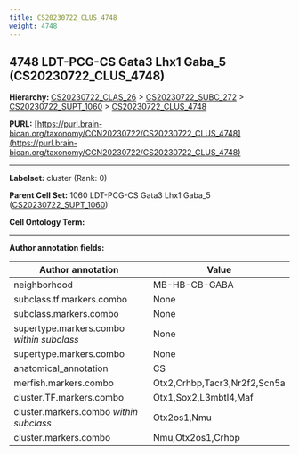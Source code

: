 ```yaml
---
title: CS20230722_CLUS_4748
weight: 4748
---
```

## 4748 LDT-PCG-CS Gata3 Lhx1 Gaba_5 (CS20230722_CLUS_4748)
<b>Hierarchy: </b>
[CS20230722_CLAS_26](../CS20230722_CLAS_26) >
[CS20230722_SUBC_272](../CS20230722_SUBC_272) >
[CS20230722_SUPT_1060](../CS20230722_SUPT_1060) >
[CS20230722_CLUS_4748](../CS20230722_CLUS_4748)

**PURL:** [https://purl.brain-bican.org/taxonomy/CCN20230722/CS20230722_CLUS_4748](https://purl.brain-bican.org/taxonomy/CCN20230722/CS20230722_CLUS_4748)

---


**Labelset:** cluster (Rank: 0)

**Parent Cell Set:** 1060 LDT-PCG-CS Gata3 Lhx1 Gaba_5 ([CS20230722_SUPT_1060](../CS20230722_SUPT_1060))



**Cell Ontology Term:** 

[MARKER GENES.]: #


---

[TRANSFERRED ANNOTATIONS.]: #


[AUTHOR ANNOTATION FIELDS.]: #


**Author annotation fields:**

| Author annotation | Value |
|-------------------|-------|
|neighborhood|MB-HB-CB-GABA|
|subclass.tf.markers.combo|None|
|subclass.markers.combo|None|
|supertype.markers.combo _within subclass_|None|
|supertype.markers.combo|None|
|anatomical_annotation|CS|
|merfish.markers.combo|Otx2,Crhbp,Tacr3,Nr2f2,Scn5a|
|cluster.TF.markers.combo|Otx1,Sox2,L3mbtl4,Maf|
|cluster.markers.combo _within subclass_|Otx2os1,Nmu|
|cluster.markers.combo|Nmu,Otx2os1,Crhbp|
